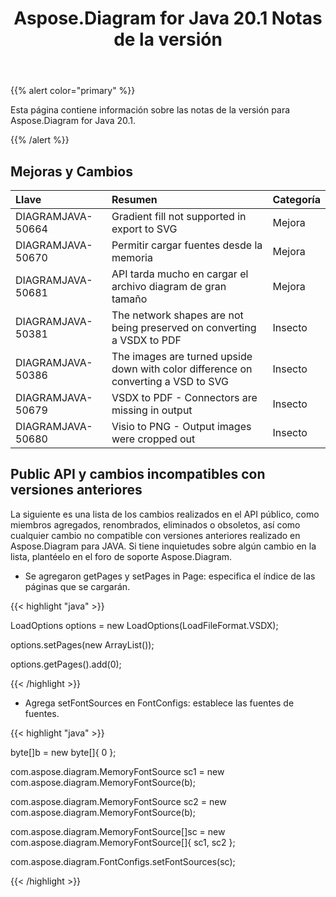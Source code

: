 ﻿---
title: Aspose.Diagram for Java 20.1 Notas de la versión
type: docs
weight: 70
url: /es/java/aspose-diagram-for-java-20-1-release-notes/
---
{{% alert color="primary" %}} 

Esta página contiene información sobre las notas de la versión para Aspose.Diagram for Java 20.1.

{{% /alert %}} 
## **Mejoras y Cambios**

|**Llave**|**Resumen**|**Categoría**|
|:- |:- |:- |
|DIAGRAMJAVA-50664|Gradient fill not supported in export to SVG|Mejora|
|DIAGRAMJAVA-50670|Permitir cargar fuentes desde la memoria|Mejora|
|DIAGRAMJAVA-50681|API tarda mucho en cargar el archivo diagram de gran tamaño|Mejora|
|DIAGRAMJAVA-50381|The network shapes are not being preserved on converting a VSDX to PDF|Insecto|
|DIAGRAMJAVA-50386|The images are turned upside down with color difference on converting a VSD to SVG|Insecto|
|DIAGRAMJAVA-50679|VSDX to PDF - Connectors are missing in output|Insecto|
|DIAGRAMJAVA-50680|Visio to PNG - Output images were cropped out|Insecto|
## **Public API y cambios incompatibles con versiones anteriores**
La siguiente es una lista de los cambios realizados en el API público, como miembros agregados, renombrados, eliminados o obsoletos, así como cualquier cambio no compatible con versiones anteriores realizado en Aspose.Diagram para JAVA. Si tiene inquietudes sobre algún cambio en la lista, plantéelo en el foro de soporte Aspose.Diagram.

- Se agregaron getPages y setPages in Page: especifica el índice de las páginas que se cargarán.

{{< highlight "java" >}}

 LoadOptions options = new LoadOptions(LoadFileFormat.VSDX);

options.setPages(new ArrayList());

options.getPages().add(0);

{{< /highlight >}}

- Agrega setFontSources en FontConfigs: establece las fuentes de fuentes.

{{< highlight "java" >}}

 byte[]b = new byte[]{ 0 };

com.aspose.diagram.MemoryFontSource sc1 = new com.aspose.diagram.MemoryFontSource(b);

com.aspose.diagram.MemoryFontSource sc2 = new com.aspose.diagram.MemoryFontSource(b);

com.aspose.diagram.MemoryFontSource[]sc = new com.aspose.diagram.MemoryFontSource[]{ sc1, sc2 };

com.aspose.diagram.FontConfigs.setFontSources(sc); 

{{< /highlight >}}



